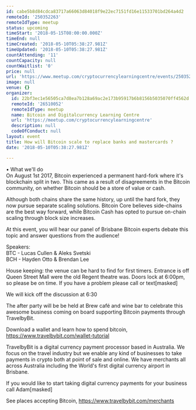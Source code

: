 ```yaml
---
id: cabe5b8d84cdca83717a66063d84018f9e22ec7151fd16e11533701bd264a4d2
remoteId: '250352263'
remoteIdType: meetup
status: upcoming
timeStart: '2018-05-15T08:00:00.000Z'
timeEnd: null
timeCreated: '2018-05-10T05:38:27.981Z'
timeUpdated: '2018-05-10T05:38:27.981Z'
countAttending: '11'
countCapacity: null
countWaitlist: '0'
price: null
url: 'https://www.meetup.com/cryptocurrencylearningcentre/events/250352263/'
image: null
venue: {}
organizer:
  id: 22bf3ec1e56505ca7d8ea7b128a69ac2e173b95917b6b8156b5035070ff4562d
  remoteId: '26510052'
  remoteIdType: meetup
  name: Bitcoin and Digitalcurrency Learning Centre
  url: 'https://meetup.com/cryptocurrencylearningcentre'
  description: null
  codeOfConduct: null
layout: event
title: How will Bitcoin scale to replace banks and mastercards ?
date: '2018-05-10T05:38:27.981Z'

---
```

<p>• What we'll do<br/>On August 1st 2017, Bitcoin experienced a permanent hard-fork where it's blockchain split in two. This came as a result of disagreements in the Bitcoin community, on whether Bitcoin should be a store of value or cash.</p> <p>Although both chains share the same history, up until the hard fork, they now pursue separate scaling solutions. Bitcoin Core believes side-chains are the best way forward, while Bitcoin Cash has opted to pursue on-chain scaling through block size increases.</p> <p>At this event, you will hear our panel of Brisbane Bitcoin experts debate this topic and answer questions from the audience!</p> <p>Speakers:<br/>BTC - Lucas Cullen &amp; Aleks Svetski<br/>BCH - Hayden Otto &amp; Brendan Lee</p> <p>House keeping: the venue can be hard to find for first timers. Entrance is off Queen Street Mall were the old Regent theatre was. Doors lock at 6:00pm, so please be on time. If you have a problem please call or text[masked]</p> <p>We will kick off the discussion at 6:30</p> <p>The after party will be be held at Brew café and wine bar to celebrate this awesome business coming on board supporting Bitcoin payments through TravelbyBit.</p> <p>Download a wallet and learn how to spend bitcoin, <a href="https://www.travelbybit.com/wallet-tutorial" class="linkified">https://www.travelbybit.com/wallet-tutorial</a></p> <p>TravelbyBit is a digital currency payment processor based in Australia. We focus on the travel industry but we enable any kind of businesses to take payments in crypto both at point of sale and online. We have merchants all across Australia including the World's first digital currency airport in Brisbane.</p> <p>If you would like to start taking digital currency payments for your business call Adam[masked]</p> <p>See places accepting Bitcoin, <a href="https://www.travelbybit.com/merchants" class="linkified">https://www.travelbybit.com/merchants</a></p>
